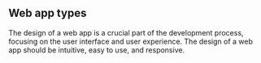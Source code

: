 ## Web app types

The design of a web app is a crucial part of the development process, focusing on the user interface and user experience. The design of a web app should be intuitive, easy to use, and responsive.
